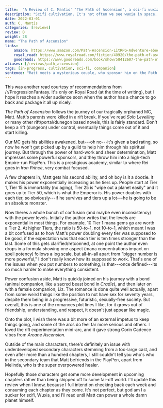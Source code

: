 ```yaml
---
title:  "A Review of C. Mantis' 'The Path of Ascension', a sci-fi wuxia novel with a staggering range of powers and power divides."
description: "Scifi cultivation. It's not often we see wuxia in space. It's not common we see it done well, either."
date: 2022-03-01
auth: C. Mantis
categories: [reviews]
review: B
weight: 28
name: "The Path of Ascension"
links:
    amazon: https://www.amazon.com/Path-Ascension-LitRPG-Adventure-ebook/dp/B0B5WNDY21
    royal_road: https://www.royalroad.com/fiction/40920/the-path-of-ascension
    goodreads: https://www.goodreads.com/book/show/58412607-the-path-of-ascension
aliases: [/reviews/path_ascension]
tags: [in-progress, cultivation, sci-fi, companion]
sentence: "Matt meets a mysterious couple, who sponsor him on the Path of Ascension."
---
```


This was another read courtesy of recommendations from /r/ProgressionFantasy. It's only on Royal Road (at the time of writing), but I hope it reaches a wider audience soon when the author has a chance to go back and package it all up nicely.

*The Path of Ascension* follows the journey of our tragically orphaned MC, Matt. Matt's parents were killed in a rift break. If you've read *Solo Levelling* or many other rift/portal/dunegon based novels, this is fairly standard. Don't keep a rift (dungeon) under control, eventually things come out of it and start killing.

Our MC gets his abilities awakened, but---oh no---it's given a bad rating, so now he won't get picked up by a guild to help him through his spiritual journey. But through the power of hard-work and sheer determination, Matt impresses some powerful sponsors, and they throw him into a high-tech Empire-run PlayPen. This is a prestigious academy, similar to where Rei goes in *Iron Prince*, very combat focused.

A few chapters in, Matt gets his second ability, and oh boy is it a doozie. It makes his power exponentially increasing as he tiers up. People start at Tier 1, Tier 15 is immortality (no aging), Tier 25 is "wipe out a planet easily" and it goes up to Tier 50, which is what the Emperor is. His power doubles with each tier, so obviously---if he survives and tiers up a lot---he is going to be an absolute monster.

Now theres a whole bunch of confusion (and maybe even inconsistency) with the power levels. Initially the author writes that the levels are exponential in most things. For example, 10 Tier 1 mana gems go are worth a Tier 2. At higher Tiers, the ratio is 50-to-1, not 10-to-1, which meant I was a bit confused as to how Matt's power doubling every tier was supposed to be good, if the expectation was that each tier is ten times stronger than the last. Some of this gets clarified/retconned, at one point the author even drops in a formula showing one aspect (mana concentrations impact on spell potency) follows a log scale, but all-in-all apart from "bigger number is more powerful," I don't really know how its supposed to work. That's one of the issues when you put numbers to something, is that---once defined---its so much harder to make everything consistent.

Power confusion aside, Matt is quickly joined on his journey with a bond (animal companion, like a sacred beast bond in *Cradle*), and then later on with a female companion, Liz. The romance is done quite well actually, apart from some weird things like the position to not have sex for seventy years, despite them being in a progressive, futuristic, sexually-free society. But overall, this is one of the romances plot lines I like, for it grows out of friendship, understanding, and respect, it doesn't just appear like magic.

Onto the plot, I wish there was a bit more of an external impetus to keep things going, and some of the arcs do feel far more serious and others. I loved the rift experimentation mini-arc, and it gave strong Corin Cadence vibes from *Arcane Ascension*. 

Outside of the main characters, there's definitely an issue with underdeveloped secondary characters stemming from a too-large cast, and even after more than a hundred chapters, I still couldn't tell you who's who in the secondary team that Matt befriends in the PlayPen, apart from Melinda, who is the super overpowered healer.

Hopefully those characters get some more development in upcoming chapters rather than being shipped off to some far-off world. I'll update this review when I know, because I full intend on checking back each week and consuming each chapter as they come. It's not perfect, but god am I a sucker for scifi, Wuxia, and I'll read until Matt can power a whole damn planet himself.
